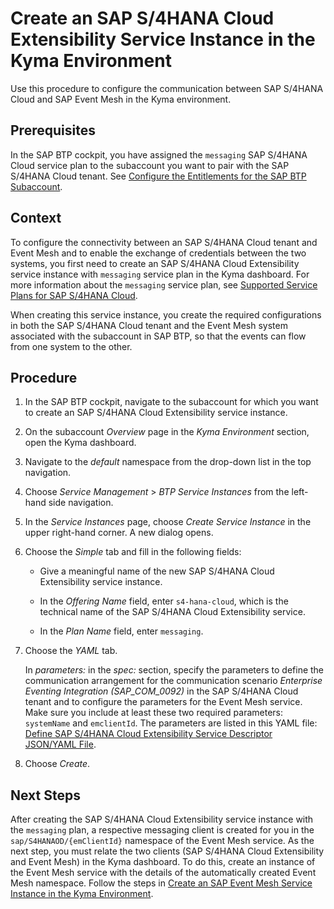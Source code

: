 

# Create an SAP S/4HANA Cloud Extensibility Service Instance in the Kyma Environment

Use this procedure to configure the communication between SAP S/4HANA Cloud and SAP Event Mesh in the Kyma environment.





## Prerequisites

In the SAP BTP cockpit, you have assigned the `messaging` SAP S/4HANA Cloud service plan to the subaccount you want to pair with the SAP S/4HANA Cloud tenant. See [Configure the Entitlements for the SAP BTP Subaccount](configure-the-entitlements-for-the-sap-s-4hana-cloud-extensibility-service-65ad330.md).



## Context

To configure the connectivity between an SAP S/4HANA Cloud tenant and Event Mesh and to enable the exchange of credentials between the two systems, you first need to create an SAP S/4HANA Cloud Extensibility service instance with `messaging` service plan in the Kyma dashboard. For more information about the `messaging` service plan, see [Supported Service Plans for SAP S/4HANA Cloud](supported-service-plans-for-sap-s-4hana-cloud-925c00a.md).

When creating this service instance, you create the required configurations in both the SAP S/4HANA Cloud tenant and the Event Mesh system associated with the subaccount in SAP BTP, so that the events can flow from one system to the other.





## Procedure

1.  In the SAP BTP cockpit, navigate to the subaccount for which you want to create an SAP S/4HANA Cloud Extensibility service instance.

2.  On the subaccount *Overview* page in the *Kyma Environment* section, open the Kyma dashboard.

3.  Navigate to the *default* namespace from the drop-down list in the top navigation.

4.  Choose *Service Management* \> *BTP Service Instances* from the left-hand side navigation.

5.  In the *Service Instances* page, choose *Create Service Instance* in the upper right-hand corner. A new dialog opens.

6.  Choose the *Simple* tab and fill in the following fields:

    -   Give a meaningful name of the new SAP S/4HANA Cloud Extensibility service instance.

    -   In the *Offering Name* field, enter `s4-hana-cloud`, which is the technical name of the SAP S/4HANA Cloud Extensibility service.

    -   In the *Plan Name* field, enter `messaging`.


7.  Choose the *YAML* tab.

    In *parameters:* in the *spec:* section, specify the parameters to define the communication arrangement for the communication scenario *Enterprise Eventing Integration \(SAP\_COM\_0092\)* in the SAP S/4HANA Cloud tenant and to configure the parameters for the Event Mesh service. Make sure you include at least these two required parameters: `systemName` and `emclientId`. The parameters are listed in this YAML file: [Define SAP S/4HANA Cloud Extensibility Service Descriptor JSON/YAML File](define-sap-s-4hana-cloud-extensibility-service-descriptor-json-yaml-file-2d50d91.md).

8.  Choose *Create*.






## Next Steps

After creating the SAP S/4HANA Cloud Extensibility service instance with the `messaging` plan, a respective messaging client is created for you in the `sap/S4HANAOD/{emClientId}` namespace of the Event Mesh service. As the next step, you must relate the two clients \(SAP S/4HANA Cloud Extensibility and Event Mesh\) in the Kyma dashboard. To do this, create an instance of the Event Mesh service with the details of the automatically created Event Mesh namespace. Follow the steps in [Create an SAP Event Mesh Service Instance in the Kyma Environment](create-an-sap-event-mesh-service-instance-in-the-kyma-environment-3de02d2.md).

